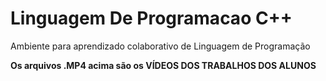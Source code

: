 # Linguagem De Programacao C++
Ambiente para aprendizado colaborativo de Linguagem de Programação

**Os arquivos .MP4 acima são os VÍDEOS DOS TRABALHOS DOS ALUNOS**
